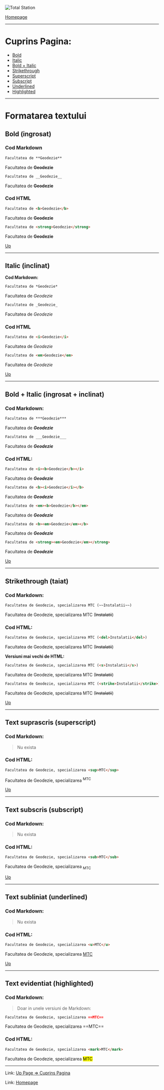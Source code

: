 <script id="MathJax-script" async src="https://cdn.jsdelivr.net/npm/mathjax@3/es5/tex-mml-chtml.js"></script>


![Total Station](https://metricop.com/cdn/shop/articles/trimble-total-station.jpg?v=1677673954&width=1100)

[Homepage](index.md)

***

# Cuprins Pagina:

- [Bold](#bold-ingrosat)
- [Italic](#italic-inclinat)
- [Bold + Italic](#bold--italic-ingrosat--inclinat)
- [Strikethrough](#strikethrough-taiat)
- [Superscript](#text-suprascris-superscript)
- [Subscript](#text-subscris-subscript)
- [Underlined](#text-subliniat-underlined)
- [Highlighted](#text-evidentiat-highlighted)


***

# Formatarea textului

## Bold (ingrosat)

### Cod Markdown

```markdown
Facultatea de **Geodezie**
```

Facultatea de **Geodezie**

```markdown
Facultatea de __Geodezie__
```

Facultatea de __Geodezie__

### Cod HTML

```html
Facultatea de <b>Geodezie</b>
```

Facultatea de <b>Geodezie</b>

```html
Facultatea de <strong>Geodezie</strong>
```

Facultatea de <strong>Geodezie</strong>

[Up](#cuprins-pagina)

***

## Italic (inclinat)

**Cod Markdown:**

```markdown
Facultatea de *Geodezie*
```

Facultatea de *Geodezie*

```markdown
Facultatea de _Geodezie_
```

Facultatea de _Geodezie_


### Cod HTML


```html
Facultatea de <i>Geodezie</i>
```

Facultatea de <i>Geodezie</i>

```html
Facultatea de <em>Geodezie</em>
```

Facultatea de <em>Geodezie</em>

[Up](#cuprins-pagina)

***

## Bold + Italic (ingrosat + inclinat)

### Cod Markdown:

```markdown
Facultatea de ***Geodezie***
```

Facultatea de ***Geodezie***

```markdown
Facultatea de ___Geodezie___
```

Facultatea de ___Geodezie___


### Cod HTML:

```html
Facultatea de <i><b>Geodezie</b></i>
```
Facultatea de <i><b>Geodezie</b></i>

```html
Facultatea de <b><i>Geodezie</i></b>
```
Facultatea de <b><i>Geodezie</i></b>

```html
Facultatea de <em><b>Geodezie</b></em>
```

Facultatea de <em><b>Geodezie</b></em>

```html
Facultatea de <b><em>Geodezie</em></b>
```

Facultatea de <b><em>Geodezie</em></b>

```html
Facultatea de <strong><em>Geodezie</em></strong>
```

Facultatea de <strong><em>Geodezie</em></strong>

[Up](#cuprins-pagina)

***

## Strikethrough (taiat)

### Cod Markdown:

```markdown
Facultatea de Geodezie, specializarea MTC (~~Instalatii~~)
```

Facultatea de Geodezie, specializarea MTC (~~Instalatii~~)

### Cod HTML:
```html
Facultatea de Geodezie, specializarea MTC (<del>Instalatii</del>)
```

Facultatea de Geodezie, specializarea MTC (<del>Instalatii</del>)

**Versiuni mai vechi de HTML:**
```html
Facultatea de Geodezie, specializarea MTC (<s>Instalatii</s>)
```

Facultatea de Geodezie, specializarea MTC (<s>Instalatii</s>)

```html
Facultatea de Geodezie, specializarea MTC (<strike>Instalatii</strike>)
```
Facultatea de Geodezie, specializarea MTC (<strike>Instalatii</strike>)

[Up](#cuprins-pagina)

***

## Text suprascris (superscript)

### Cod Markdown:

> Nu exista

### Cod HTML:
```html
Facultatea de Geodezie, specializarea <sup>MTC</sup>
```

Facultatea de Geodezie, specializarea <sup>MTC</sup>

[Up](#cuprins-pagina)

***

## Text subscris (subscript)

### Cod Markdown:

> Nu exista

### Cod HTML:
```html
Facultatea de Geodezie, specializarea <sub>MTC</sub>
```

Facultatea de Geodezie, specializarea <sub>MTC</sub>

[Up](#cuprins-pagina)

***

## Text subliniat (underlined)

### Cod Markdown:

> Nu exista

### Cod HTML:
```html
Facultatea de Geodezie, specializarea <u>MTC</u>
```

Facultatea de Geodezie, specializarea <u>MTC</u>

[Up](#cuprins-pagina)

***

## Text evidentiat (highlighted)

### Cod Markdown:

>Doar in unele versiuni de Markdown:

```markdown
Facultatea de Geodezie, specializarea ==MTC==
```

Facultatea de Geodezie, specializarea ==MTC==

### Cod HTML:
```html
Facultatea de Geodezie, specializarea <mark>MTC</mark>
```

Facultatea de Geodezie, specializarea <mark>MTC</mark>

***

Link: [Up Page => Cuprins Pagina](#cuprins)

Link: [Homepage](index)